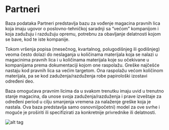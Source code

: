 ﻿# Partneri
Baza podataka Partneri predstavlja bazu za vođenje magacina pravnih lica koja imaju ugovor 
o poslovno-tehničkoj saradnji sa “većom” kompanijom i koja zadužuju i razdužuju opremu, 
potrebnu za obavljanje delatnosti kojom se bave, kod te iste kompanije.

Tokom vršenja popisa (mesečnog, kvartalnog, polugodišnjeg ili godišnjeg) veoma često
dolazi do neslaganja u količinama materijala koja se nalazi u magacinima pravnih lica i
u količinama materijala koje su očekivane u kompanijama prema dokumentaciji kojom
one raspolažu. Greške najčešće nastaju kod pravnih lica sa većim targetom. Ona
raspolažu većom količinom materijala, pa se kod zaduženja/razduženja robe papirološki
izostavi određeni deo.

Baza omogućava pravnim licima da u svakom trenutku imaju uvid u trenutno stanje
magacina, da unose svoja zaduženja/razduženja i prave izveštaje za određeni period u
cilju smanjenja vremena za nalaženje greške koja je nastala.
Ova baza predstavlja samo osnovni(početni) model za ove svrhe i moguće je proširiti ili
specifizirati za konkretnije privrednike ili delatnosti.


![alt tag](http://imgur.com/Sb7RdiO)
